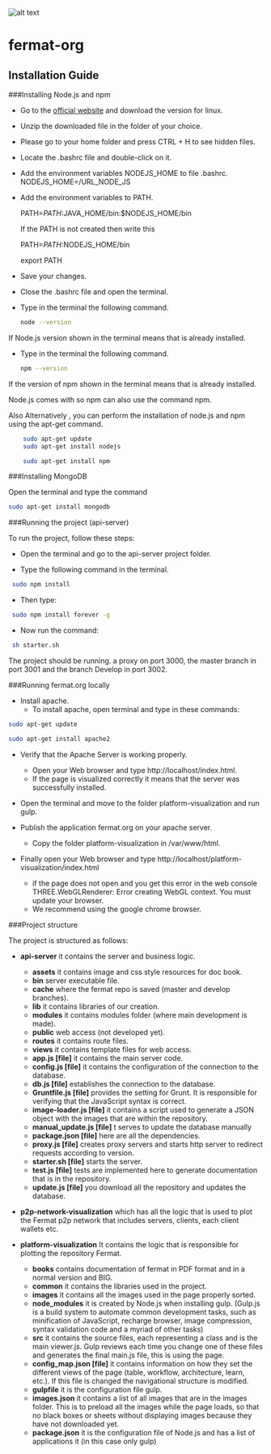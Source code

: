 ![alt text](https://github.com/bitDubai/media-kit/blob/master/Readme%20Image/Fermat%20Logotype/Fermat_Logo_3D.png "Fermat Logo")

# fermat-org

## Installation Guide

###Installing Node.js and npm

* Go to the [official website](https://nodejs.org/en/) and download the version for linux.

* Unzip the downloaded file in the folder of your choice.

* Please go to your home folder and press CTRL + H to see hidden files.

* Locate the .bashrc file and double-click on it.

* Add the environment variables NODEJS_HOME to file .bashrc.
	NODEJS_HOME=/URL_NODE_JS

* Add the environment variables to PATH.
	
	PATH=$PATH:$JAVA_HOME/bin:$NODEJS_HOME/bin

	If the PATH is not created then write this
	
	PATH=$PATH:$NODEJS_HOME/bin
	
	export PATH

* Save your changes.

* Close the .bashrc file and open the terminal.

* Type in the terminal the following command.

	```bash
	node --version
	```
If Node.js version shown in the terminal means that is already installed.

* Type in the terminal the following command.
	```bash
	npm --version
	```
If the version of npm shown in the terminal means that is already installed.

Node.js comes with so npm can also use the command npm.

Also Alternatively , you can perform the installation of node.js and npm using the apt-get command.
```bash
	sudo apt-get update
	sudo apt-get install nodejs
```

```bash
	sudo apt-get install npm
```
###Installing MongoDB

Open the terminal and type the command
```bash
sudo apt-get install mongodb
```

###Running the project (api-server)

To run the project, follow these steps:

* Open the terminal and go to the api-server project folder.

* Type the following command in the terminal.
```bash
 sudo npm install
```
* Then type:
```bash
 sudo npm install forever -g
```
* Now run the command:
```bash
 sh starter.sh
```
The project should be running. a proxy on port 3000, the master branch in port 3001 and the branch Develop in port 3002.

###Running fermat.org locally

* Install apache.
	* To install apache, open terminal and type in these commands:
```bash
sudo apt-get update
```
```bash
sudo apt-get install apache2
```
* Verify that the Apache Server is working properly.
	* Open your Web browser and type http://localhost/index.html.
	* If the page is visualized correctly it means that the server was successfully installed.

* Open the terminal and move to the folder platform-visualization and run gulp.

* Publish the application fermat.org on your apache server.
	* Copy the folder platform-visualization in /var/www/html.

* Finally open your Web browser and type http://localhost/platform-visualization/index.html
	* if the page does not open and you get this error in the web console THREE.WebGLRenderer: Error creating WebGL context. You must update your browser.
	* We recommend using the google chrome browser.

###Project structure

The project is structured as follows:

* **api-server** it contains the server and business logic.
	* **assets**  it contains image and css style resources for doc book.
	* **bin** server executable file.
	* **cache** where the fermat repo is saved (master and develop branches).
	* **lib** it contains libraries of our creation.
	* **modules** it contains modules folder (where main development is made).
	* **public** web access (not developed yet).
	* **routes** it contains route files.
	* **views**  it contains template files for web access.
	* **app.js [file]** it contains the main server code.
	* **config.js [file]** it contains the configuration of the connection to the database.
	* **db.js [file]** establishes the connection to the database.
	* **Gruntfile.js [file]** provides the setting for Grunt. It is responsible for verifying that the JavaScript syntax is correct.
	* **image-loader.js [file]** it contains a script used to generate a JSON object with the images that are within the repository.
	* **manual_update.js [file]** t serves to update the database manually
	* **package.json [file]** here are all the dependencies.
	* **proxy.js [file]** creates proxy servers and starts http server to redirect requests according to version.
	* **starter.sh [file]** starts the server.
	* **test.js [file]** tests are implemented here to generate documentation that is in the repository.
	* **update.js [file]** you download all the repository and updates the database.

* **p2p-network-visualization** which has all the logic that is used to plot the Fermat p2p network that includes servers, clients, each client wallets etc.

* **platform-visualization** It contains the logic that is responsible for plotting the repository Fermat.
	* **books** contains documentation of fermat in PDF format and in a normal version and BIG.
	* **common** it contains the libraries used in the project.
	* **images** it contains all the images used in the page properly sorted.
	* **node_modules** it is created by Node.js when installing gulp. (Gulp.js is a build system to automate common development tasks, such as minification of JavaScript, recharge browser, image compression, syntax validation code and a myriad of other tasks)
	* **src** it contains the source files, each representing a class and is the main viewer.js. Gulp reviews each time you change one of these files and generates the final main.js file, this is using the page.
	* **config_map.json [file]** it contains information on how they set the different views of the page (table, workflow, architecture, learn, etc.). If this file is changed the navigational structure is modified.
	* **gulpfile** it is the configuration file gulp.
	* **images.json** it contains a list of all images that are in the images folder. This is to preload all the images while the page loads, so that no black boxes or sheets without displaying images because they have not downloaded yet.
	* **package.json** it is the configuration file of Node.js and has a list of applications it (in this case only gulp)